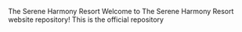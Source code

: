 The Serene Harmony Resort
Welcome to The Serene Harmony Resort website repository! This is the official repository
